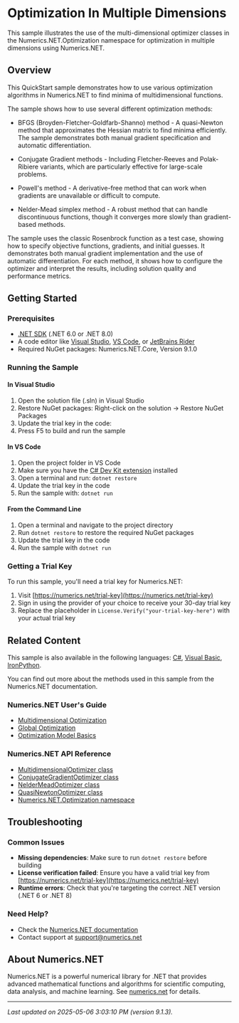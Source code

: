 # Optimization In Multiple Dimensions

This sample illustrates the use of the multi-dimensional optimizer classes in the Numerics.NET.Optimization namespace for optimization in multiple dimensions using Numerics.NET.

## Overview

This QuickStart sample demonstrates how to use various optimization algorithms in Numerics.NET to find minima 
of multidimensional functions.

The sample shows how to use several different optimization methods:

* BFGS (Broyden-Fletcher-Goldfarb-Shanno) method - A quasi-Newton method that approximates the 
  Hessian matrix to find minima efficiently. The sample demonstrates both manual gradient 
  specification and automatic differentiation.

* Conjugate Gradient methods - Including Fletcher-Reeves and Polak-Ribiere variants, which are
  particularly effective for large-scale problems.

* Powell's method - A derivative-free method that can work when gradients are unavailable or
  difficult to compute.

* Nelder-Mead simplex method - A robust method that can handle discontinuous functions, though
  it converges more slowly than gradient-based methods.

The sample uses the classic Rosenbrock function as a test case, showing how to specify objective
functions, gradients, and initial guesses. It demonstrates both manual gradient implementation and
the use of automatic differentiation. For each method, it shows how to configure the optimizer
and interpret the results, including solution quality and performance metrics.


## Getting Started

### Prerequisites

- [.NET SDK](https://dotnet.microsoft.com/download) (.NET 6.0 or .NET 8.0)
- A code editor like [Visual Studio](https://visualstudio.microsoft.com/), [VS Code](https://code.visualstudio.com/), or [JetBrains Rider](https://www.jetbrains.com/rider/)
- Required NuGet packages: Numerics.NET.Core, Version 9.1.0

### Running the Sample

#### In Visual Studio
1. Open the solution file (.sln) in Visual Studio
2. Restore NuGet packages: Right-click on the solution → Restore NuGet Packages
3. Update the trial key in the code:
4. Press F5 to build and run the sample

#### In VS Code

1. Open the project folder in VS Code
2. Make sure you have the [C# Dev Kit extension](https://marketplace.visualstudio.com/items?itemName=ms-dotnettools.csdevkit) installed
3. Open a terminal and run: `dotnet restore`
4. Update the trial key in the code 
5. Run the sample with: `dotnet run`

#### From the Command Line

1. Open a terminal and navigate to the project directory
2. Run `dotnet restore` to restore the required NuGet packages
3. Update the trial key in the code
4. Run the sample with `dotnet run`

### Getting a Trial Key

To run this sample, you'll need a trial key for Numerics.NET:

1. Visit [https://numerics.net/trial-key](https://numerics.net/trial-key)
2. Sign in using the provider of your choice to receive your 30-day trial key
3. Replace the placeholder in `License.Verify("your-trial-key-here")` with your actual trial key

## Related Content

This sample is also available in the following languages: 
[C#](https://github.com/NumericsDotNet/quickstart-csharp/tree/net8.0/mathematics/optimization/optimization-in-nd), [Visual Basic](https://github.com/NumericsDotNet/quickstart-visualbasic/tree/net8.0/mathematics/optimization/optimization-in-nd), [IronPython](https://github.com/NumericsDotNet/quickstart-ironpython/tree/net8.0/mathematics/optimization/optimization-in-nd).

You can find out more about the methods used in this sample from the Numerics.NET documentation.

### Numerics.NET User's Guide

- [Multidimensional Optimization](https://numerics.net/documentation/latest/mathematics/optimization/multidimensional-optimization)
- [Global Optimization](https://numerics.net/documentation/latest/mathematics/optimization/global-optimization)
- [Optimization Model Basics](https://numerics.net/documentation/latest/mathematics/optimization/optimization-model-basics)

### Numerics.NET API Reference

- [MultidimensionalOptimizer class](https://numerics.net/documentation/latest/reference/numerics.net.optimization.multidimensionaloptimizer)
- [ConjugateGradientOptimizer class](https://numerics.net/documentation/latest/reference/numerics.net.optimization.conjugategradientoptimizer)
- [NelderMeadOptimizer class](https://numerics.net/documentation/latest/reference/numerics.net.optimization.neldermeadoptimizer)
- [QuasiNewtonOptimizer class](https://numerics.net/documentation/latest/reference/numerics.net.optimization.quasinewtonoptimizer)
- [Numerics.NET.Optimization namespace](https://numerics.net/documentation/latest/reference/numerics.net.optimization)


## Troubleshooting

### Common Issues

- **Missing dependencies**: Make sure to run `dotnet restore` before building
- **License verification failed**: Ensure you have a valid trial key from [https://numerics.net/trial-key](https://numerics.net/trial-key)
- **Runtime errors**: Check that you're targeting the correct .NET version (.NET 6 or .NET 8)

### Need Help?

- Check the [Numerics.NET documentation](https://numerics.net/documentation/)
- Contact support at [support@numerics.net](mailto:support@numerics.net?subject=OptimizationInND%20QuickStart%20Sample%20%28F%23%29)

## About Numerics.NET

Numerics.NET is a powerful numerical library for .NET that provides advanced mathematical 
functions and algorithms for scientific computing, data analysis, and machine learning.
See [numerics.net](https://numerics.net) for details.

---

_Last updated on 2025-05-06 3:03:10 PM (version 9.1.3)._
